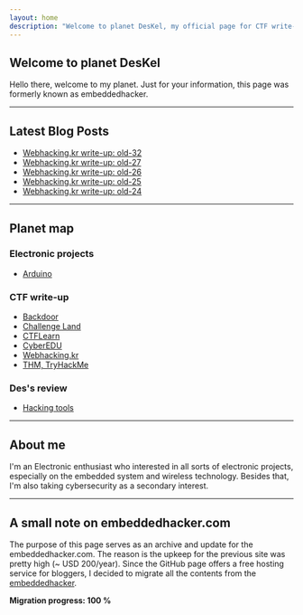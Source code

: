```yaml
---
layout: home
description: "Welcome to planet DesKel, my official page for CTF write-up, Electronic tutorial, review and etc."
---
```


## Welcome to planet DesKel

Hello there, welcome to my planet. Just for your information, this page was formerly known as embeddedhacker.

---

## Latest Blog Posts
<!-- BLOG-POST-LIST:START -->
- [Webhacking.kr write-up: old-32](https://deskel.github.io/posts/webhackingkr/old-32)
- [Webhacking.kr write-up: old-27](https://deskel.github.io/posts/webhackingkr/old-27)
- [Webhacking.kr write-up: old-26](https://deskel.github.io/posts/webhackingkr/old-26)
- [Webhacking.kr write-up: old-25](https://deskel.github.io/posts/webhackingkr/old-25)
- [Webhacking.kr write-up: old-24](https://deskel.github.io/posts/webhackingkr/old-24)
<!-- BLOG-POST-LIST:END -->

---

## Planet map

### Electronic projects
- [Arduino](https://deskel.github.io/arduino)

### CTF write-up
- [Backdoor](https://deskel.github.io/backdoor)
- [Challenge Land](https://deskel.github.io/challenge-land)
- [CTFLearn](https://deskel.github.io/ctflearn)
- [CyberEDU](https://deskel.github.io/cyberedu)
- [Webhacking.kr](https://deskel.github.io/webhackingkr)
- [THM, TryHackMe](https://deskel.github.io/thm)

### Des's review
- [Hacking tools](https://deskel.github.io/hacking-tools)

---

## About me

I'm an Electronic enthusiast who interested in all sorts of electronic projects, especially on the embedded system and wireless technology. Besides that, I'm also taking cybersecurity as a secondary interest.

---

## A small note on embeddedhacker.com

The purpose of this page serves as an archive and update for the embeddedhacker.com. The reason is the upkeep for the previous site was pretty high (~ USD 200/year). Since the GitHub page offers a free hosting service for bloggers, I decided to migrate all the contents from the [embeddedhacker](https://www.embeddedhacker.com).

**Migration progress: 100 %**

